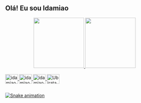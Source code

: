 
## Olá! Eu sou Idamiao

<div align="center">
  <a href="https://github.com/idamiao">
  <img height="160em" src="https://github-readme-stats.vercel.app/api?username=idamiao&show_icons=true&theme=radical&include_all_commits=true&count_private=true"/>
  <img height="160em" src="https://github-readme-stats.vercel.app/api/top-langs/?username=idamiao&layout=compact&langs_count=7&theme=radical"/>

</div>

<div style="display: inline_block"><br>
  <img align="center" alt="idamiao-Py" height="30" width="40" src="https://cdn.jsdelivr.net/gh/devicons/devicon/icons/python/python-original.svg" />
  
  <img align="center" alt="idamiao-AWS" height="30" width="40" src="https://cdn.jsdelivr.net/gh/devicons/devicon/icons/amazonwebservices/amazonwebservices-original.svg" />
  <img align="center" alt="idamiao-GC" height="30" width="40" src="https://cdn.jsdelivr.net/gh/devicons/devicon/icons/postgresql/postgresql-original-wordmark.svg" />
 
  <img align="center" alt="Ubiratan-Numpy" height="30" width="40"  src="https://cdn.jsdelivr.net/gh/devicons/devicon/icons/numpy/numpy-original.svg" />
          
</div>

##

<div> 
 
  ![Snake animation](https://github.com/ubiratan-motta/ubiratan-motta/blob/output/github-contribution-grid-snake.svg)
 
</div>
